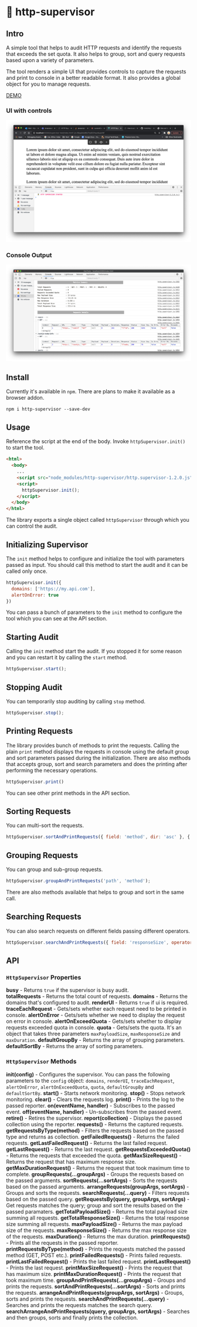 # 👮 http-supervisor

## Intro

A simple tool that helps to audit HTTP requests and identify the requests that exceeds the set quota. It also helps to group, sort and query requests based upon 
a variety of parameters.

The tool renders a simple UI that provides controls to capture the requests and print to console in a better readable format. It also provides a global object for you 
to manage requests.

[DEMO](https://vjai.github.io/http-supervisor/)

### UI with controls

![Screen Shot](https://github.com/VJAI/http-supervisor/blob/main/ui.png)

### Console Output

![Screen Shot](https://github.com/VJAI/http-supervisor/blob/main/console.png)

## Install

Currently it's available in `npm`. There are plans to make it available as a browser addon.

```shell
npm i http-supervisor --save-dev
``` 

## Usage

Reference the script at the end of the body. Invoke `httpSupervisor.init()` to start the tool.

```html
<html>
  <body>
    ...
    <script src="node_modules/http-supervisor/http.supervisor-1.2.0.js"></script>
    <script>
      httpSupervisor.init();
    </script>
  </body>
</html>
```

The library exports a single object called `httpSupervisor` through which you can control the audit.

## Initializing Supervisor

The `init` method helps to configure and initialize the tool with parameters passed as input. You should call this method 
to start the audit and it can be called only once.

```js
httpSupervisor.init({
  domains: ['https://my.api.com'],
  alertOnError: true
})
```

You can pass a bunch of parameters to the `init` method to configure the tool which you can see at the API section.

## Starting Audit

Calling the `init` method start the audit. If you stopped it for some reason and you can restart it by calling the `start` method.

```js
httpSupervisor.start();
```

## Stopping Audit

You can temporarily stop auditing by calling `stop` method.

```js
httpSupervisor.stop();
```

## Printing Requests

The library provides bunch of methods to print the requests. Calling the plain `print` method displays the requests 
in console using the default group and sort parameters passed during the initialization. There are also methods that accepts 
group, sort and search parameters and does the printing after performing the necessary operations.

```js
httpSupervisor.print()
```

You can see other print methods in the API section.

## Sorting Requests

You can multi-sort the requests.

```js
httpSupervisor.sortAndPrintRequests({ field: 'method', dir: 'asc' }, { field: 'responseSize', dir: 'desc' });
```

## Grouping Requests

You can group and sub-group requests.

```js
httpSupervisor.groupAndPrintRequests('path', 'method');
```

There are also methods available that helps to group and sort in the same call.

## Searching Requests

You can also search requests on different fields passing different operators.

```js
httpSupervisor.searchAndPrintRequests({ field: 'responseSize', operator: '>', value: '1 kb' });
```

## API

### `HttpSupervisor` Properties

**busy** - Returns `true` if the supervisor is busy audit. <br>
**totalRequests** - Returns the total count of requests.
**domains** - Returns the domains that's configured to audit.
**renderUI** - Returns `true` if ui is required.
**traceEachRequest** - Gets/sets whether each request need to be printed in console.
**alertOnError** - Gets/sets whether we need to display the request on error in console.
**alertOnExceedQuota** - Gets/sets whether to display requests exceeded quota in console.
**quota** - Gets/sets the quota. It's an object that takes three parameters `maxPayloadSize`, `maxResponseSize` and `maxDuration`.
**defaultGroupBy** - Returns the array of grouping parameters.
**defaultSortBy** - Returns the array of sorting parameters.

### `HttpSupervisor` Methods

**init(config)** - Configures the supervisor. You can pass the following parameters to the `config` object: `domains`, `renderUI`, `traceEachRequest`, `alertOnError`, `alertOnExceedQuota`, `quota`, `defaultGroupBy` and `defaultSortBy`.
**start()** - Starts network monitoring.
**stop()** - Stops network monitoring.
**clear()** - Clears the requests log.
**print()** - Prints the log to the passed reporter.
**on(eventName, handler)** - Subscribes to the passed event.
**off(eventName, handler)** - Un-subscribes from the passed event.
**retire()** - Retires the supervisor.
**report(collection)** - Displays the passed collection using the reporter.
**requests()** - Returns the captured requests.
**getRequestsByType(method)** - Filters the requests based on the passed type and returns as collection.
**getFailedRequests()** - Returns the failed requests.
**getLastFailedRequest()** - Returns the last failed request.
**getLastRequest()** - Returns the last request.
**getRequestsExceededQuota()** - Returns the requests that exceeded the quota.
**getMaxSizeRequest()** - Returns the request that has maximum response size.
**getMaxDurationRequest()** - Returns the request that took maximum time to complete.
**groupRequests(...groupArgs)** - Groups the requests based on the passed arguments.
**sortRequests(...sortArgs)** - Sorts the requests based on the passed arguments.
**arrangeRequests(groupArgs, sortArgs)** - Groups and sorts the requests.
**searchRequests(...query)** - Filters requests based on the passed query.
**getRequestsBy(query, groupArgs, sortArgs)** - Get requests matches the query; group and sort the results based on the passed paramaters.
**getTotalPayloadSize()** - Returns the total payload size summing all requests.
**getTotalResponseSize()** - Returns the total response size summing all requests.
**maxPayloadSize()** - Returns the max payload size of the requests.
**maxResponseSize()** - Returns the max response size of the requests.
**maxDuration()** - Returns the max duration.
**printRequests()** - Prints all the requests in the passed reporter.
**printRequestsByType(method)** - Prints the requests matched the passed method (GET, POST etc.).
**printFailedRequests()** - Prints failed requests.
**printLastFailedRequest()** - Prints the last failed request.
**printLastRequest()** - Prints the last request.
**printMaxSizeRequest()** - Prints the request that has maximum size.
**printMaxDurationRequest()** - Prints the request that took maximum time.
**groupAndPrintRequests(...groupArgs)** - Groups and prints the requests.
**sortAndPrintRequests(...sortArgs)** - Sorts and prints the requests.
**arrangeAndPrintRequests(groupArgs, sortArgs)** - Groups, sorts and prints the requests.
**searchAndPrintRequests(...query)** - Searches and prints the requests matches the search query.
**searchArrangeAndPrintRequests(query, groupArgs, sortArgs)** - Searches and then groups, sorts and finally prints the collection.

